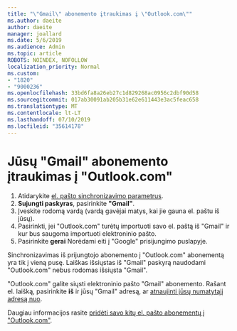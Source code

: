 ```yaml
---
title: "\"Gmail\" abonemento įtraukimas į \"Outlook.com\""
ms.author: daeite
author: daeite
manager: joallard
ms.date: 5/6/2019
ms.audience: Admin
ms.topic: article
ROBOTS: NOINDEX, NOFOLLOW
localization_priority: Normal
ms.custom:
- "1820"
- "9000236"
ms.openlocfilehash: 33bd6fa8a26eb27c1d829268ac0956c2dbf90d58
ms.sourcegitcommit: 017ab30091ab205b31e62e611443e3ac5feac658
ms.translationtype: MT
ms.contentlocale: lt-LT
ms.lasthandoff: 07/10/2019
ms.locfileid: "35614178"
---
```

# <a name="add-your-gmail-account-to-outlookcom"></a>Jūsų "Gmail" abonemento įtraukimas į "Outlook.com"

1. Atidarykite [el. pašto sinchronizavimo parametrus](https://go.microsoft.com/fwlink/?linkid=875264).
2. **Sujungti paskyras**, pasirinkite **"Gmail"**.
3. Įveskite rodomą vardą (vardą gavėjai matys, kai jie gauna el. paštu iš jūsų).
4. Pasirinkti, jei "Outlook.com" turėtų importuoti savo el. paštą iš "Gmail" ir kur bus saugoma importuoti elektroninio pašto.
5. Pasirinkite **gerai** Norėdami eiti į "Google" prisijungimo puslapyje.

Sinchronizavimas iš prijungtojo abonemento į "Outlook.com" abonementą yra tik į vieną pusę. Laiškas išsiųstas iš "Gmail" paskyrą naudodami "Outlook.com" nebus rodomas išsiųsta "Gmail".

"Outlook.com" galite siųsti elektroninio pašto "Gmail" abonemento. Rašant el. laišką, pasirinkite **iš** ir jūsų "Gmail" adresą, ar [atnaujinti jūsų numatytąjį adresą nuo](https://go.microsoft.com/fwlink/?linkid=875264).

Daugiau informacijos rasite [pridėti savo kitų el. pašto abonementų į "Outlook.com"](https://support.office.com/article/c5224df4-5885-4e79-91ba-523aa743f0ba?wt.mc_id=Office_Outlook_com_Alchemy).